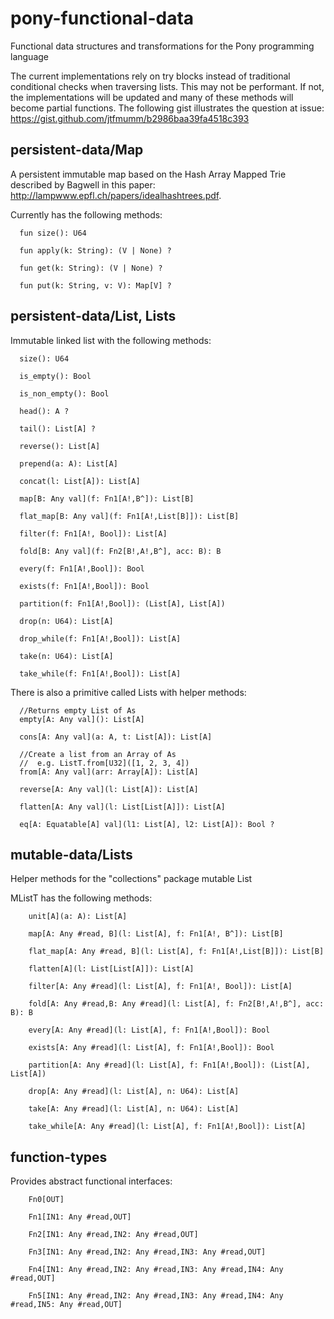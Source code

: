 # pony-functional-data
Functional data structures and transformations for the Pony programming language

The current implementations rely on try blocks instead of traditional
conditional checks when traversing lists. This may not be performant.
If not, the implementations will be updated and many of these methods
will become partial functions. The following gist illustrates the question
at issue:
https://gist.github.com/jtfmumm/b2986baa39fa4518c393

## persistent-data/Map

A persistent immutable map based on the Hash Array Mapped Trie described by Bagwell in
this paper: http://lampwww.epfl.ch/papers/idealhashtrees.pdf.

Currently has the following methods:
```
  fun size(): U64  
    
  fun apply(k: String): (V | None) ?  
    
  fun get(k: String): (V | None) ?  
    
  fun put(k: String, v: V): Map[V] ?  
```

## persistent-data/List, Lists

Immutable linked list with the following methods:
```
  size(): U64

  is_empty(): Bool

  is_non_empty(): Bool

  head(): A ?

  tail(): List[A] ?

  reverse(): List[A]

  prepend(a: A): List[A]

  concat(l: List[A]): List[A]

  map[B: Any val](f: Fn1[A!,B^]): List[B]

  flat_map[B: Any val](f: Fn1[A!,List[B]]): List[B]

  filter(f: Fn1[A!, Bool]): List[A]

  fold[B: Any val](f: Fn2[B!,A!,B^], acc: B): B

  every(f: Fn1[A!,Bool]): Bool

  exists(f: Fn1[A!,Bool]): Bool

  partition(f: Fn1[A!,Bool]): (List[A], List[A])

  drop(n: U64): List[A]

  drop_while(f: Fn1[A!,Bool]): List[A]

  take(n: U64): List[A]

  take_while(f: Fn1[A!,Bool]): List[A]

```

There is also a primitive called Lists with helper methods:
```
  //Returns empty List of As
  empty[A: Any val](): List[A]

  cons[A: Any val](a: A, t: List[A]): List[A]

  //Create a list from an Array of As
  //  e.g. ListT.from[U32]([1, 2, 3, 4])
  from[A: Any val](arr: Array[A]): List[A]

  reverse[A: Any val](l: List[A]): List[A]

  flatten[A: Any val](l: List[List[A]]): List[A]

  eq[A: Equatable[A] val](l1: List[A], l2: List[A]): Bool ?

```

## mutable-data/Lists

Helper methods for the "collections" package mutable List

MListT has the following methods:

```
    unit[A](a: A): List[A]

    map[A: Any #read, B](l: List[A], f: Fn1[A!, B^]): List[B]

    flat_map[A: Any #read, B](l: List[A], f: Fn1[A!,List[B]]): List[B]

    flatten[A](l: List[List[A]]): List[A]

    filter[A: Any #read](l: List[A], f: Fn1[A!, Bool]): List[A]

    fold[A: Any #read,B: Any #read](l: List[A], f: Fn2[B!,A!,B^], acc: B): B

    every[A: Any #read](l: List[A], f: Fn1[A!,Bool]): Bool

    exists[A: Any #read](l: List[A], f: Fn1[A!,Bool]): Bool

    partition[A: Any #read](l: List[A], f: Fn1[A!,Bool]): (List[A], List[A])

    drop[A: Any #read](l: List[A], n: U64): List[A]

    take[A: Any #read](l: List[A], n: U64): List[A]

    take_while[A: Any #read](l: List[A], f: Fn1[A!,Bool]): List[A]
```

## function-types

Provides abstract functional interfaces:
```
    Fn0[OUT]

    Fn1[IN1: Any #read,OUT]

    Fn2[IN1: Any #read,IN2: Any #read,OUT]

    Fn3[IN1: Any #read,IN2: Any #read,IN3: Any #read,OUT]

    Fn4[IN1: Any #read,IN2: Any #read,IN3: Any #read,IN4: Any #read,OUT]

    Fn5[IN1: Any #read,IN2: Any #read,IN3: Any #read,IN4: Any #read,IN5: Any #read,OUT]  
```
